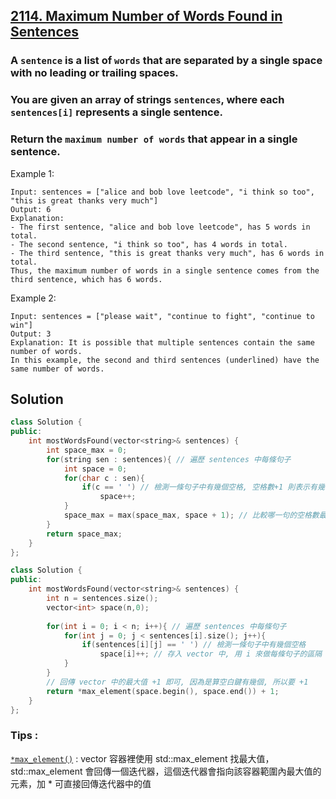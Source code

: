 ## [2114. Maximum Number of Words Found in Sentences](https://leetcode.com/problems/maximum-number-of-words-found-in-sentences/)

### A `sentence` is a list of `words` that are separated by a single space with no leading or trailing spaces.
### You are given an array of strings `sentences`, where each `sentences[i]` represents a single sentence.
### Return the `maximum number of words` that appear in a single sentence.


Example 1:
```
Input: sentences = ["alice and bob love leetcode", "i think so too", "this is great thanks very much"]
Output: 6
Explanation: 
- The first sentence, "alice and bob love leetcode", has 5 words in total.
- The second sentence, "i think so too", has 4 words in total.
- The third sentence, "this is great thanks very much", has 6 words in total.
Thus, the maximum number of words in a single sentence comes from the third sentence, which has 6 words.
```

Example 2:
```
Input: sentences = ["please wait", "continue to fight", "continue to win"]
Output: 3
Explanation: It is possible that multiple sentences contain the same number of words. 
In this example, the second and third sentences (underlined) have the same number of words.
```


## Solution
```c++
class Solution {
public:
    int mostWordsFound(vector<string>& sentences) {
        int space_max = 0;
        for(string sen : sentences){ // 遍歷 sentences 中每條句子
            int space = 0;
            for(char c : sen){
                if(c == ' ') // 檢測一條句子中有幾個空格, 空格數+1 則表示有幾個單字
                    space++;
            }
            space_max = max(space_max, space + 1); // 比較哪一句的空格數最多, 則單字數最多
        }
        return space_max;
    }
};
```

```c++
class Solution {
public:
    int mostWordsFound(vector<string>& sentences) {
        int n = sentences.size();
        vector<int> space(n,0);
        
        for(int i = 0; i < n; i++){ // 遍歷 sentences 中每條句子
            for(int j = 0; j < sentences[i].size(); j++){
                if(sentences[i][j] == ' ') // 檢測一條句子中有幾個空格
                    space[i]++; // 存入 vector 中, 用 i 來做每條句子的區隔
            }
        }
        // 回傳 vector 中的最大值 +1 即可, 因為是算空白鍵有幾個, 所以要 +1
        return *max_element(space.begin(), space.end()) + 1;
    }
};
```

### Tips :

[`*max_element()`](https://shengyu7697.github.io/std-max_element/) : vector 容器裡使用 std::max_element 找最大值，std::max_element 會回傳一個迭代器，這個迭代器會指向該容器範圍內最大值的元素，加 * 可直接回傳迭代器中的值
